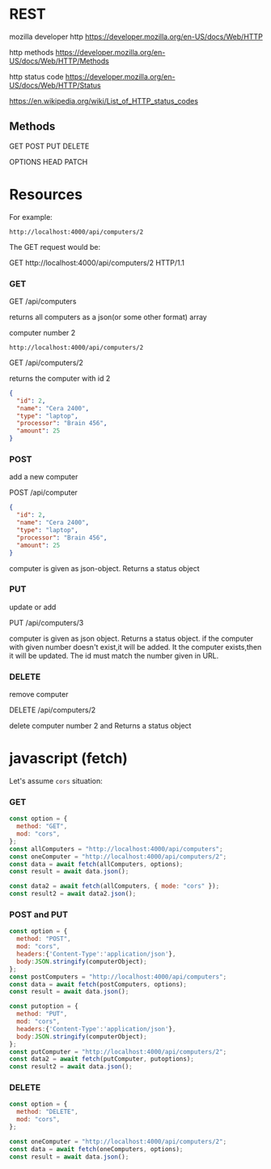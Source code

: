 # REST

mozilla developer http
https://developer.mozilla.org/en-US/docs/Web/HTTP

http methods
https://developer.mozilla.org/en-US/docs/Web/HTTP/Methods

http status code
https://developer.mozilla.org/en-US/docs/Web/HTTP/Status

https://en.wikipedia.org/wiki/List_of_HTTP_status_codes

## Methods

GET
POST
PUT
DELETE

OPTIONS
HEAD
PATCH

# Resources

For example:

```
http://localhost:4000/api/computers/2
```

The GET request would be:

GET http://localhost:4000/api/computers/2 HTTP/1.1

### GET

GET /api/computers

returns all computers as a json(or some other format) array

computer number 2

```
http://localhost:4000/api/computers/2
```

GET /api/computers/2

returns the computer with id 2

```json
{
  "id": 2,
  "name": "Cera 2400",
  "type": "laptop",
  "processor": "Brain 456",
  "amount": 25
}
```

### POST

add a new computer

POST /api/computer

```json
{
  "id": 2,
  "name": "Cera 2400",
  "type": "laptop",
  "processor": "Brain 456",
  "amount": 25
}
```

computer is given as json-object. Returns a status object

### PUT

update or add

PUT /api/computers/3

computer is given as json object. Returns a status object.
if the computer with given number doesn't exist,it will be added.
It the computer exists,then it will be updated.
The id must match the number given in URL.

### DELETE

remove computer

DELETE /api/computers/2

delete computer number 2 and Returns a status object

# javascript (fetch)

Let's assume `cors` situation:

### GET

```js
const option = {
  method: "GET",
  mod: "cors",
};
const allComputers = "http://localhost:4000/api/computers";
const oneComputer = "http://localhost:4000/api/computers/2";
const data = await fetch(allComputers, options);
const result = await data.json();

const data2 = await fetch(allComputers, { mode: "cors" });
const result2 = await data2.json();
```

### POST and PUT

```js
const option = {
  method: "POST",
  mod: "cors",
  headers:{'Content-Type':'application/json'},
  body:JSON.stringify(computerObject);
};
const postComputers = "http://localhost:4000/api/computers";
const data = await fetch(postComputers, options);
const result = await data.json();

const putoption = {
  method: "PUT",
  mod: "cors",
  headers:{'Content-Type':'application/json'},
  body:JSON.stringify(computerObject);
};
const putComputer = "http://localhost:4000/api/computers/2";
const data2 = await fetch(putComputer, putoptions);
const result2 = await data.json();
```

### DELETE

```js
const option = {
  method: "DELETE",
  mod: "cors",
};

const oneComputer = "http://localhost:4000/api/computers/2";
const data = await fetch(oneComputers, options);
const result = await data.json();
```
